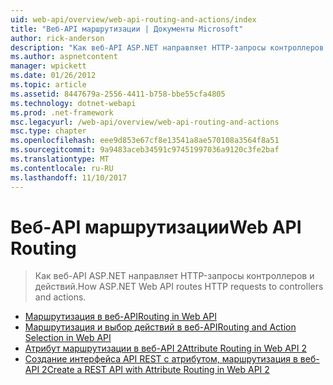 ```yaml
---
uid: web-api/overview/web-api-routing-and-actions/index
title: "Веб-API маршрутизации | Документы Microsoft"
author: rick-anderson
description: "Как веб-API ASP.NET направляет HTTP-запросы контроллеров и действий."
ms.author: aspnetcontent
manager: wpickett
ms.date: 01/26/2012
ms.topic: article
ms.assetid: 8447679a-2556-4411-b758-bbe55cfa4805
ms.technology: dotnet-webapi
ms.prod: .net-framework
msc.legacyurl: /web-api/overview/web-api-routing-and-actions
msc.type: chapter
ms.openlocfilehash: eee9d853e67cf8e13541a8ae570108a3564f8a51
ms.sourcegitcommit: 9a9483aceb34591c97451997036a9120c3fe2baf
ms.translationtype: MT
ms.contentlocale: ru-RU
ms.lasthandoff: 11/10/2017
---
```

<a name="web-api-routing"></a><span data-ttu-id="fb45c-103">Веб-API маршрутизации</span><span class="sxs-lookup"><span data-stu-id="fb45c-103">Web API Routing</span></span>
====================
> <span data-ttu-id="fb45c-104">Как веб-API ASP.NET направляет HTTP-запросы контроллеров и действий.</span><span class="sxs-lookup"><span data-stu-id="fb45c-104">How ASP.NET Web API routes HTTP requests to controllers and actions.</span></span>


- [<span data-ttu-id="fb45c-105">Маршрутизация в веб-API</span><span class="sxs-lookup"><span data-stu-id="fb45c-105">Routing in Web API</span></span>](routing-in-aspnet-web-api.md)
- [<span data-ttu-id="fb45c-106">Маршрутизация и выбор действий в веб-API</span><span class="sxs-lookup"><span data-stu-id="fb45c-106">Routing and Action Selection in Web API</span></span>](routing-and-action-selection.md)
- [<span data-ttu-id="fb45c-107">Атрибут маршрутизации в веб-API 2</span><span class="sxs-lookup"><span data-stu-id="fb45c-107">Attribute Routing in Web API 2</span></span>](attribute-routing-in-web-api-2.md)
- [<span data-ttu-id="fb45c-108">Создание интерфейса API REST с атрибутом, маршрутизация в веб-API 2</span><span class="sxs-lookup"><span data-stu-id="fb45c-108">Create a REST API with Attribute Routing in Web API 2</span></span>](create-a-rest-api-with-attribute-routing.md)
